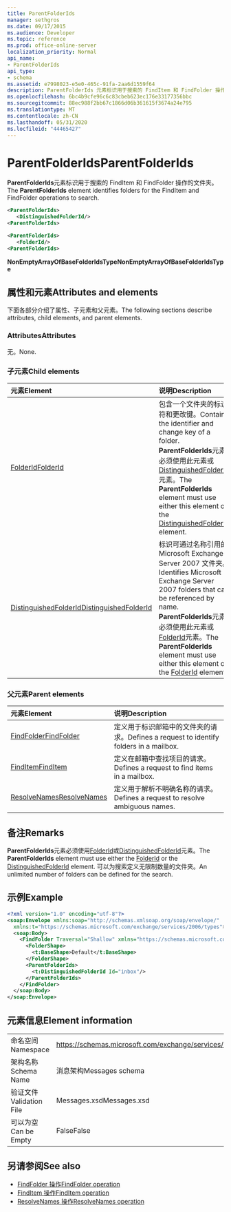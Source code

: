 ```yaml
---
title: ParentFolderIds
manager: sethgros
ms.date: 09/17/2015
ms.audience: Developer
ms.topic: reference
ms.prod: office-online-server
localization_priority: Normal
api_name:
- ParentFolderIds
api_type:
- schema
ms.assetid: e7998023-e5e0-465c-91fa-2aa6d1559f64
description: ParentFolderIds 元素标识用于搜索的 FindItem 和 FindFolder 操作的文件夹。
ms.openlocfilehash: 6bc4b9cfe96c6c83cbeb623ec176e33177356bbc
ms.sourcegitcommit: 88ec988f2bb67c1866d06b361615f3674a24e795
ms.translationtype: MT
ms.contentlocale: zh-CN
ms.lasthandoff: 05/31/2020
ms.locfileid: "44465427"
---
```

# <a name="parentfolderids"></a><span data-ttu-id="a9a4e-103">ParentFolderIds</span><span class="sxs-lookup"><span data-stu-id="a9a4e-103">ParentFolderIds</span></span>

<span data-ttu-id="a9a4e-104">**ParentFolderIds**元素标识用于搜索的 FindItem 和 FindFolder 操作的文件夹。</span><span class="sxs-lookup"><span data-stu-id="a9a4e-104">The **ParentFolderIds** element identifies folders for the FindItem and FindFolder operations to search.</span></span> 
  
```xml
<ParentFolderIds>
   <DistinguishedFolderId/>
<ParentFolderIds>
```

```xml
<ParentFolderIds>
   <FolderId/> 
<ParentFolderIds>
```

<span data-ttu-id="a9a4e-105">**NonEmptyArrayOfBaseFolderIdsType**</span><span class="sxs-lookup"><span data-stu-id="a9a4e-105">**NonEmptyArrayOfBaseFolderIdsType**</span></span>

## <a name="attributes-and-elements"></a><span data-ttu-id="a9a4e-106">属性和元素</span><span class="sxs-lookup"><span data-stu-id="a9a4e-106">Attributes and elements</span></span>

<span data-ttu-id="a9a4e-107">下面各部分介绍了属性、子元素和父元素。</span><span class="sxs-lookup"><span data-stu-id="a9a4e-107">The following sections describe attributes, child elements, and parent elements.</span></span>
  
### <a name="attributes"></a><span data-ttu-id="a9a4e-108">Attributes</span><span class="sxs-lookup"><span data-stu-id="a9a4e-108">Attributes</span></span>

<span data-ttu-id="a9a4e-109">无。</span><span class="sxs-lookup"><span data-stu-id="a9a4e-109">None.</span></span>
  
### <a name="child-elements"></a><span data-ttu-id="a9a4e-110">子元素</span><span class="sxs-lookup"><span data-stu-id="a9a4e-110">Child elements</span></span>

|<span data-ttu-id="a9a4e-111">**元素**</span><span class="sxs-lookup"><span data-stu-id="a9a4e-111">**Element**</span></span>|<span data-ttu-id="a9a4e-112">**说明**</span><span class="sxs-lookup"><span data-stu-id="a9a4e-112">**Description**</span></span>|
|:-----|:-----|
|[<span data-ttu-id="a9a4e-113">FolderId</span><span class="sxs-lookup"><span data-stu-id="a9a4e-113">FolderId</span></span>](folderid.md) <br/> |<span data-ttu-id="a9a4e-114">包含一个文件夹的标识符和更改键。</span><span class="sxs-lookup"><span data-stu-id="a9a4e-114">Contains the identifier and change key of a folder.</span></span> <span data-ttu-id="a9a4e-115">**ParentFolderIds**元素必须使用此元素或[DistinguishedFolderId](distinguishedfolderid.md)元素。</span><span class="sxs-lookup"><span data-stu-id="a9a4e-115">The **ParentFolderIds** element must use either this element or the [DistinguishedFolderId](distinguishedfolderid.md) element.</span></span>  <br/> |
|[<span data-ttu-id="a9a4e-116">DistinguishedFolderId</span><span class="sxs-lookup"><span data-stu-id="a9a4e-116">DistinguishedFolderId</span></span>](distinguishedfolderid.md) <br/> |<span data-ttu-id="a9a4e-117">标识可通过名称引用的 Microsoft Exchange Server 2007 文件夹。</span><span class="sxs-lookup"><span data-stu-id="a9a4e-117">Identifies Microsoft Exchange Server 2007 folders that can be referenced by name.</span></span> <span data-ttu-id="a9a4e-118">**ParentFolderIds**元素必须使用此元素或[FolderId](folderid.md)元素。</span><span class="sxs-lookup"><span data-stu-id="a9a4e-118">The **ParentFolderIds** element must use either this element or the [FolderId](folderid.md) element.</span></span>  <br/> |
   
### <a name="parent-elements"></a><span data-ttu-id="a9a4e-119">父元素</span><span class="sxs-lookup"><span data-stu-id="a9a4e-119">Parent elements</span></span>

|<span data-ttu-id="a9a4e-120">**元素**</span><span class="sxs-lookup"><span data-stu-id="a9a4e-120">**Element**</span></span>|<span data-ttu-id="a9a4e-121">**说明**</span><span class="sxs-lookup"><span data-stu-id="a9a4e-121">**Description**</span></span>|
|:-----|:-----|
|[<span data-ttu-id="a9a4e-122">FindFolder</span><span class="sxs-lookup"><span data-stu-id="a9a4e-122">FindFolder</span></span>](findfolder.md) <br/> |<span data-ttu-id="a9a4e-123">定义用于标识邮箱中的文件夹的请求。</span><span class="sxs-lookup"><span data-stu-id="a9a4e-123">Defines a request to identify folders in a mailbox.</span></span>  <br/> |
|[<span data-ttu-id="a9a4e-124">FindItem</span><span class="sxs-lookup"><span data-stu-id="a9a4e-124">FindItem</span></span>](finditem.md) <br/> |<span data-ttu-id="a9a4e-125">定义在邮箱中查找项目的请求。</span><span class="sxs-lookup"><span data-stu-id="a9a4e-125">Defines a request to find items in a mailbox.</span></span>  <br/> |
|[<span data-ttu-id="a9a4e-126">ResolveNames</span><span class="sxs-lookup"><span data-stu-id="a9a4e-126">ResolveNames</span></span>](resolvenames.md) <br/> |<span data-ttu-id="a9a4e-127">定义用于解析不明确名称的请求。</span><span class="sxs-lookup"><span data-stu-id="a9a4e-127">Defines a request to resolve ambiguous names.</span></span>  <br/> |
   
## <a name="remarks"></a><span data-ttu-id="a9a4e-128">备注</span><span class="sxs-lookup"><span data-stu-id="a9a4e-128">Remarks</span></span>

<span data-ttu-id="a9a4e-129">**ParentFolderIds**元素必须使用[FolderId](folderid.md)或[DistinguishedFolderId](distinguishedfolderid.md)元素。</span><span class="sxs-lookup"><span data-stu-id="a9a4e-129">The **ParentFolderIds** element must use either the [FolderId](folderid.md) or the [DistinguishedFolderId](distinguishedfolderid.md) element.</span></span> <span data-ttu-id="a9a4e-130">可以为搜索定义无限制数量的文件夹。</span><span class="sxs-lookup"><span data-stu-id="a9a4e-130">An unlimited number of folders can be defined for the search.</span></span> 
  
## <a name="example"></a><span data-ttu-id="a9a4e-131">示例</span><span class="sxs-lookup"><span data-stu-id="a9a4e-131">Example</span></span>

```XML
<?xml version="1.0" encoding="utf-8"?>
<soap:Envelope xmlns:soap="http://schemas.xmlsoap.org/soap/envelope/"
  xmlns:t="https://schemas.microsoft.com/exchange/services/2006/types">
  <soap:Body>
    <FindFolder Traversal="Shallow" xmlns="https://schemas.microsoft.com/exchange/services/2006/messages">
      <FolderShape>
        <t:BaseShape>Default</t:BaseShape>
      </FolderShape>
      <ParentFolderIds>
        <t:DistinguishedFolderId Id="inbox"/>
      </ParentFolderIds>
    </FindFolder>
  </soap:Body>
</soap:Envelope>
```

## <a name="element-information"></a><span data-ttu-id="a9a4e-132">元素信息</span><span class="sxs-lookup"><span data-stu-id="a9a4e-132">Element information</span></span>

|||
|:-----|:-----|
|<span data-ttu-id="a9a4e-133">命名空间</span><span class="sxs-lookup"><span data-stu-id="a9a4e-133">Namespace</span></span>  <br/> |https://schemas.microsoft.com/exchange/services/2006/messages  <br/> |
|<span data-ttu-id="a9a4e-134">架构名称</span><span class="sxs-lookup"><span data-stu-id="a9a4e-134">Schema Name</span></span>  <br/> |<span data-ttu-id="a9a4e-135">消息架构</span><span class="sxs-lookup"><span data-stu-id="a9a4e-135">Messages schema</span></span>  <br/> |
|<span data-ttu-id="a9a4e-136">验证文件</span><span class="sxs-lookup"><span data-stu-id="a9a4e-136">Validation File</span></span>  <br/> |<span data-ttu-id="a9a4e-137">Messages.xsd</span><span class="sxs-lookup"><span data-stu-id="a9a4e-137">Messages.xsd</span></span>  <br/> |
|<span data-ttu-id="a9a4e-138">可以为空</span><span class="sxs-lookup"><span data-stu-id="a9a4e-138">Can be Empty</span></span>  <br/> |<span data-ttu-id="a9a4e-139">False</span><span class="sxs-lookup"><span data-stu-id="a9a4e-139">False</span></span>  <br/> |
   
## <a name="see-also"></a><span data-ttu-id="a9a4e-140">另请参阅</span><span class="sxs-lookup"><span data-stu-id="a9a4e-140">See also</span></span>

- [<span data-ttu-id="a9a4e-141">FindFolder 操作</span><span class="sxs-lookup"><span data-stu-id="a9a4e-141">FindFolder operation</span></span>](findfolder-operation.md)  
- [<span data-ttu-id="a9a4e-142">FindItem 操作</span><span class="sxs-lookup"><span data-stu-id="a9a4e-142">FindItem operation</span></span>](finditem-operation.md) 
- [<span data-ttu-id="a9a4e-143">ResolveNames 操作</span><span class="sxs-lookup"><span data-stu-id="a9a4e-143">ResolveNames operation</span></span>](resolvenames-operation.md)

